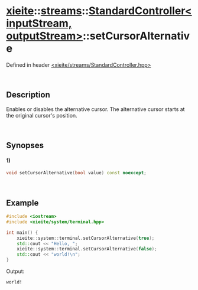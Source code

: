 # [xieite](../../../xieite.md)\:\:[streams](../../../streams.md)\:\:[StandardController\<inputStream, outputStream\>](../../StandardController.md)\:\:setCursorAlternative
Defined in header [<xieite/streams/StandardController.hpp>](../../../../include/xieite/streams/StandardController.hpp)

&nbsp;

## Description
Enables or disables the alternative cursor. The alternative cursor starts at the original cursor's position.

&nbsp;

## Synopses
#### 1)
```cpp
void setCursorAlternative(bool value) const noexcept;
```

&nbsp;

## Example
```cpp
#include <iostream>
#include <xieite/system/terminal.hpp>

int main() {
    xieite::system::terminal.setCursorAlternative(true);
    std::cout << "Hello, ";
    xieite::system::terminal.setCursorAlternative(false);
    std::cout << "world!\n";
}
```
Output:
```
world!
```
